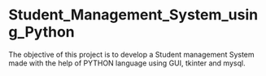 # Student_Management_System_using_Python
The objective of this project is to develop a Student management System made with the help of PYTHON language using GUI, tkinter  and mysql.
